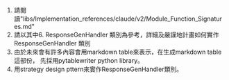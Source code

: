 1. 請閱讀"libs/Implementation_references/claude/v2/Module_Function_Signatures.md"
2. 請以其中6. ResponseGenHandler 類別為參考，詳細及嚴謹地計畫如何實作ResponseGenHandler 類別
3. 由於未來會有許多內容會用markdown table來表示，在生成markdown table這部份， 先採用pytablewriter python library。
4. 用strategy design pttern來實作ResponseGenHandler類別。